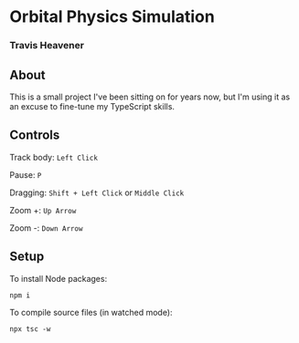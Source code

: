 # Orbital Physics Simulation
### Travis Heavener

## About
This is a small project I've been sitting on for years now, but I'm using it as an excuse to fine-tune my TypeScript skills.

## Controls
Track body: `Left Click`

Pause: `P`

Dragging: `Shift + Left Click` or `Middle Click`

Zoom +: `Up Arrow`

Zoom -: `Down Arrow`

## Setup
To install Node packages:

`npm i`

To compile source files (in watched mode):

`npx tsc -w`